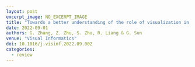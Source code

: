 ```yaml
---
layout: post
excerpt_image: NO_EXCERPT_IMAGE
title: "Towards a better understanding of the role of visualization in online learning: A review"
date: 2022-09-01
authors: G. Zhang, Z. Zhu, S. Zhu, R. Liang & G. Sun
venue: "Visual Informatics"
doi: 10.1016/j.visinf.2022.09.002
categories:
  - review
---
```


